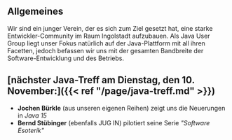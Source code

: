 ## Allgemeines

Wir sind ein junger Verein, der es sich zum Ziel gesetzt hat, eine starke Entwickler-Community im Raum Ingolstadt aufzubauen.
Als Java User Group liegt unser Fokus natürlich auf der Java-Plattform mit all ihren Facetten, jedoch befassen wir uns mit der gesamten Bandbreite der Software-Entwicklung und des Betriebs.

## [nächster Java-Treff am Dienstag, den 10. November:]({{< ref "/page/java-treff.md" >}})

* **Jochen Bürkle** (aus unseren eigenen Reihen) zeigt uns die Neuerungen in *Java 15*
* **Bernd Stübinger** (ebenfalls JUG IN) pilotiert seine Serie *"Software Esoterik"*